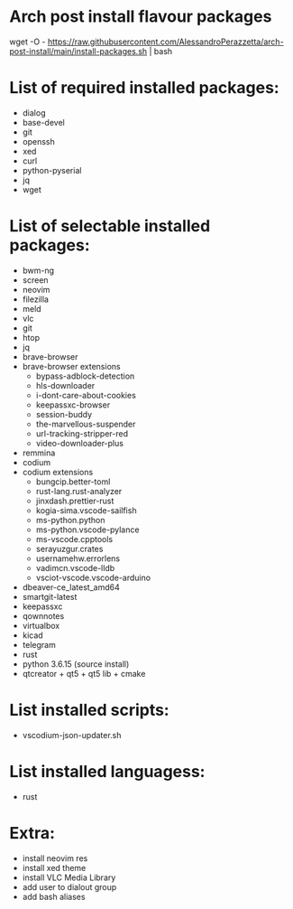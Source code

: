 # Arch post install flavour packages

wget -O - https://raw.githubusercontent.com/AlessandroPerazzetta/arch-post-install/main/install-packages.sh | bash

# List of required installed packages:

- dialog
- base-devel
- git
- openssh
- xed
- curl
- python-pyserial
- jq
- wget

# List of selectable installed packages:

- bwm-ng 
- screen
- neovim 
- filezilla 
- meld 
- vlc 
- git 
- htop 
- jq
- brave-browser
- brave-browser extensions
    * bypass-adblock-detection
    * hls-downloader
    * i-dont-care-about-cookies
    * keepassxc-browser
    * session-buddy
    * the-marvellous-suspender
    * url-tracking-stripper-red
    * video-downloader-plus
- remmina
- codium
- codium extensions
    * bungcip.better-toml
    * rust-lang.rust-analyzer
    * jinxdash.prettier-rust
    * kogia-sima.vscode-sailfish
    * ms-python.python
    * ms-python.vscode-pylance
    * ms-vscode.cpptools
    * serayuzgur.crates
    * usernamehw.errorlens
    * vadimcn.vscode-lldb
    * vsciot-vscode.vscode-arduino
- dbeaver-ce_latest_amd64
- smartgit-latest
- keepassxc
- qownnotes
- virtualbox
- kicad
- telegram
- rust
- python 3.6.15 (source install)
- qtcreator + qt5 + qt5 lib + cmake

# List installed scripts:

- vscodium-json-updater.sh

# List installed languagess:
- rust

# Extra:

- install neovim res
- install xed theme
- install VLC Media Library
- add user to dialout group
- add bash aliases
